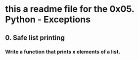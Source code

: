 # this a readme file for the 0x05. Python - Exceptions

## 0. Safe list printing

### Write a function that prints x elements of a list.
